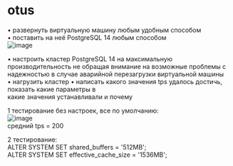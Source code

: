 # otus
• развернуть виртуальную машину любым удобным способом  
• поставить на неё PostgreSQL 14 любым способом  
![image](https://user-images.githubusercontent.com/108919955/184637999-2e289c9a-3114-4b73-ab2d-8a25e28b175b.png)  
  
• настроить кластер PostgreSQL 14 на максимальную производительность не обращая внимание на возможные проблемы с надежностью в случае аварийной перезагрузки виртуальной машины  
• нагрузить кластер 
• написать какого значения tps удалось достичь, показать какие параметры в  
какие значения устанавливали и почему   
   
      
1 тестирование без настроек, все по умолчанию:   
![image](https://user-images.githubusercontent.com/108919955/184644009-4d9831ba-bedd-40d7-b1b5-0fadd63adc45.png)  
средний tps = 200  
  
2 тестирование:  
ALTER SYSTEM SET  shared_buffers = '512MB';  
ALTER SYSTEM SET  effective_cache_size = '1536MB';  

